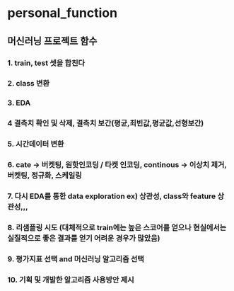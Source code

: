 # personal_function

## 머신러닝 프로젝트 함수

### 1. train, test 셋을 합친다
### 2. class 변환
### 3. EDA
### 4  결측치 확인 및 삭제, 결측치 보간(평균,최빈값,평균값,선형보간)
### 5. 시간데이터 변환
### 6. cate -> 버켓팅, 원핫인코딩 / 타켓 인코딩, continous -> 이상치 제거, 버켓팅, 정규화, 스케일링
### 7. 다시 EDA를 통한 data exploration ex) 상관성, class와 feature 상관성,,,
### 8. 리샘플링 시도 (대체적으로 train에는 높은 스코어를 얻으나 현실에서는 실질적으로 좋은 결과를 얻기 어려운 경우가 많았음)
### 9. 평가지표 선택 and 머신러닝 알고리즘 선택
### 10. 기획 및 개발한 알고리즘 사용방안 제시
